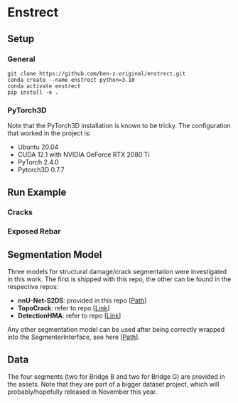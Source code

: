 # Enstrect


## Setup
### General
```
git clone https://github.com/ben-z-original/enstrect.git
conda create --name enstrect python=3.10
conda activate enstrect
pip install -e .
```

### PyTorch3D
Note that the PyTorch3D installation is known to be tricky. The configuration that worked in the project is:
- Ubuntu 20.04
- CUDA 12.1 with NVIDIA GeForce RTX 2080 Ti
- PyTorch 2.4.0
- Pytorch3D 0.7.7

## Run Example
### Cracks


### Exposed Rebar

## Segmentation Model
Three models for structural damage/crack segmentation were investigated in this work. 
The first is shipped with this repo, the other can be found in the respective repos:
- **nnU-Net-S2DS**: provided in this repo [[Path](./src/enstrect/segmentation/nnunet_s2ds.py)]
- **TopoCrack**: refer to repo [[Link](https://github.com/eesd-epfl/topo_crack_detection)]
- **DetectionHMA**: refer to repo [[Link](https://github.com/ben-z-original/detectionhma)]

Any other segmentation model can be used after being correctly wrapped into the SegmenterInterface, 
see here [[Path](./src/enstrect/segmentation/base.py)].

## Data
The four segments (two for Bridge B and two for Bridge G) are provided in the assets. 
Note that they are part of a bigger dataset project, which will probably/hopefully released in November this year.

